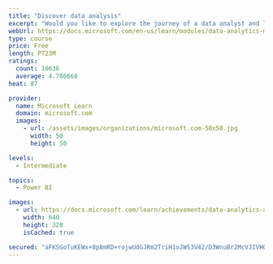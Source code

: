 ```yaml
---
title: "Discover data analysis"
excerpt: "Would you like to explore the journey of a data analyst and learn how a data analyst tells a story with data? In this module, you will explore the different roles in data and learn the different tasks of a data analyst."
webUrl: https://docs.microsoft.com/en-us/learn/modules/data-analytics-microsoft/
type: course
price: Free
length: PT23M
ratings:
  count: 10636
  average: 4.786668
heat: 87

provider:
  name: Microsoft Learn
  domain: microsoft.com
  images:
    - url: /assets/images/organizations/microsoft.com-50x50.jpg
      width: 50
      height: 50

levels:
  - Intermediate

topics:
  - Power BI

images:
  - url: https://docs.microsoft.com/learn/achievements/data-analytics-and-microsoft-social.png
    width: 640
    height: 320
    isCached: true

secured: "aFKSGoTuKEWx+8p8mRD+rojwUdGJRm2TriH1oJWS3V42/D3WnuBr2McVJIVHOrmYp72oldKRzlaN9Zma4bBNTOWECQq/NLu+3z77ke75aAAn6u8mY6Jc7nfQMk08PXxf2JBUDcaITL0PU7NWSA0Og7fZZjh4BiUaIfjbGdKjvUlOyS9nLWrYC5HtuUc1MUObTVzS/hdOJMckvaaxeVmAV4ctlSLbzXutq9p4ZszsJ0aNgeRZqmT5eGQlOH9oI9Ek9xWRZnPvOdEMZq4tNrXDzbsDyQov6IW9fVKNk0YcVw1Y+SV81J0loV3KKQsa1fpouth+bvmA9xa3hxRlRllIquebpb8dDnrXRNJy3ScZhlRXDUfOieCt27ii3mMypu1+rnj5fAZGHzupbOlBW1vntHW1EfaUfzQD11bfkkSLl6Y=;xasa735ozXFzo7WclkixLQ=="
---
```


